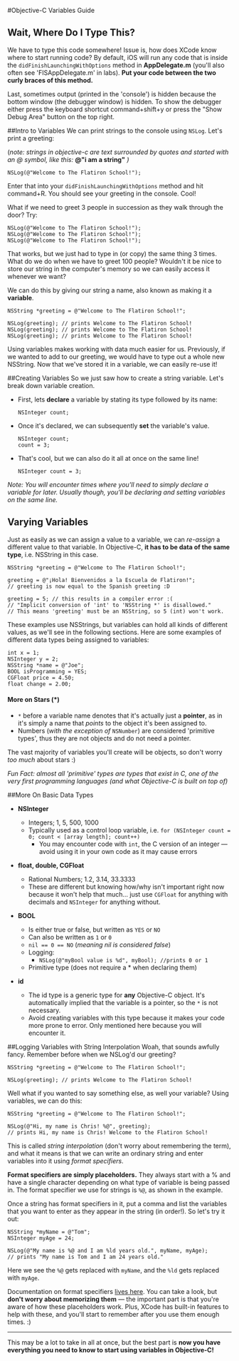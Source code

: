 #Objective-C Variables Guide

## Wait, Where Do I Type This?

We have to type this code somewhere! Issue is, how does XCode know where to start running code? By default, iOS will run any code that is inside the `didFinishLaunchingWithOptions` method in **AppDelegate.m** (you'll also often see 'FISAppDelegate.m' in labs). **Put your code between the two curly braces of this method.** 

Last, sometimes output (printed in the 'console') is hidden because the bottom window (the debugger window) is hidden. To show the debugger either press the keyboard shortcut command+shift+y or press the "Show Debug Area" button on the top right. 

##Intro to Variables
We can print strings to the console using `NSLog`. Let's print a greeting:

(*note: strings in objective-c are text surrounded by quotes and started with an @ symbol, like this:* **@"i am a string"** *)*

```objc
NSLog(@"Welcome to The Flatiron School!");
```
Enter that into your `didFinishLaunchingWithOptions` method and hit command+R. You should see your greeting in the console. Cool!

What if we need to greet 3 people in succession as they walk through the door? Try:

```objc
NSLog(@"Welcome to The Flatiron School!");
NSLog(@"Welcome to The Flatiron School!");
NSLog(@"Welcome to The Flatiron School!");
```

That works, but we just had to type in (or copy) the same thing 3 times. What do we do when we have to greet 100
people? Wouldn't it be nice to store our string in
the computer's memory so we can easily access it whenever we want? 

We can do this by giving our string a name, also known
as making it a **variable**.

```objc
NSString *greeting = @"Welcome to The Flatiron School!";

NSLog(greeting); // prints Welcome to The Flatiron School!
NSLog(greeting); // prints Welcome to The Flatiron School!
NSLog(greeting); // prints Welcome to The Flatiron School!
```

Using variables makes working with data much easier for us. Previously, if we wanted to add to our greeting, we would have to type out a whole new NSString. Now that we've stored it in a variable, we can easily re-use it!

##Creating Variables
So we just saw how to create a string variable. Let's break down variable creation.

- First, lets **declare** a variable by stating its type followed by its name:

	```objc
	NSInteger count;
	```

- Once it's declared, we can subsequently **set** the variable's value.

	```objc
	NSInteger count;
	count = 3;
	```
- That's cool, but we can also do it all at once on the same line!

	```objc
	NSInteger count = 3;
	```
*Note: You will encounter times where you'll need to simply declare a variable for later. Usually though, you'll be declaring and setting variables on the same line.*

## Varying Variables
Just as easily as we can assign a value to a variable, we can *re-assign* a different value to that variable. In Objective-C, **it has to be data of the same type**, i.e. NSString in this case.

```objc
NSString *greeting = @"Welcome to The Flatiron School!";

greeting = @"¡Hola! Bienvenidos a la Escuela de Flatiron!"; 
// greeting is now equal to the Spanish greeting :D

greeting = 5; // this results in a compiler error :(
// "Implicit conversion of 'int' to 'NSString *' is disallowed." 
// This means 'greeting' must be an NSString, so 5 (int) won't work.
```
These examples use NSStrings, but variables can hold all kinds of different values, as we'll see in the following sections. Here are some examples of different data types being assigned to variables:

```objc
int x = 1;
NSInteger y = 2;
NSString *name = @"Joe";
BOOL isProgramming = YES;
CGFloat price = 4.50;
float change = 2.00;
```

#### **More on Stars (*)**

-  `*` before a variable name denotes that it's actually just a **pointer**, as in it's simply a name that *points* to the object it's been assigned to. 
-  Numbers (*with the exception of* `NSNumber`) are considered 'primitive types', thus they are not objects and do not need a pointer.

The vast majority of variables you'll create will be objects, so don't worry *too much* about stars :)

*Fun Fact: almost all 'primitive' types are types that exist in C, one of the very first programming languages (and what Objective-C is built on top of)*

##More On Basic Data Types 
- **NSInteger**
  - Integers; 1, 5, 500, 1000
  - Typically used as a control loop variable, i.e. `for (NSInteger count = 0; count < [array length]; count++)`
	- You may encounter code with `int`, the C version of an integer — avoid using it in your own code as it may cause errors
- **float, double, CGFloat**
	- Rational Numbers; 1.2, 3.14, 33.3333
	- These are different but knowing how/why isn't important right now because it won't help that much... just use `CGFloat` for anything with decimals and `NSInteger` for anything without.
- **BOOL**
	- Is either true or false, but written as `YES` or `NO`
	- Can also be written as `1` or `0`
	- `nil == 0 == NO` (*meaning nil is considered false*)
	- Logging:
		- `NSLog(@"myBool value is %d", myBool); //prints 0 or 1`
	- Primitive type (does not require a * when declaring them)

- **id**
  - The id type is a generic type for **any** Objective-C object. It's automatically implied that the variable is a pointer, so the `*` is not necessary.
  - Avoid creating variables with this type because it makes your code more prone to error. Only mentioned here because you will encounter it.

##Logging Variables with String Interpolation
Woah, that sounds awfully fancy. Remember before when we NSLog'd our greeting?

```objc
NSString *greeting = @"Welcome to The Flatiron School!";

NSLog(greeting); // prints Welcome to The Flatiron School!
```
Well what if you wanted to say something else, as well your variable? 
Using variables, we can do this:

```objc
NSString *greeting = @"Welcome to The Flatiron School!";

NSLog(@"Hi, my name is Chris! %@", greeting); 
// prints Hi, my name is Chris! Welcome to the Flatiron School!
```
This is called *string interpolation* (don't worry about remembering the term), and what it means is that we can write an ordinary string and enter variables into it using *format specifiers*. 

**Format specifiers are simply placeholders.** They always start with a % and have a single character depending on what type of variable is being passed in. The format specifier we use for strings is `%@`, as shown in the example. 

Once a string has format specifiers in it, put a comma and list the variables that you want to enter as they appear in the string (in order!). So let's try it out:

```objc
NSString *myName = @"Tom";
NSInteger myAge = 24;

NSLog(@"My name is %@ and I am %ld years old.", myName, myAge);
// prints "My name is Tom and I am 24 years old." 
```
Here we see the `%@` gets replaced with `myName`, and the `%ld` gets replaced with `myAge`. 

Documentation on format specifiers [lives here](https://developer.apple.com/library/mac/documentation/Cocoa/Conceptual/Strings/Articles/formatSpecifiers.html). You can take a look, but **don't worry about memorizing them** — the important part is that you're aware of how these placeholders work. Plus, XCode has built-in features to help with these, and you'll start to remember after you use them enough times. :)

---
This may be a lot to take in all at once, but the best part is **now you have everything you need to know to start using variables in Objective-C!**
